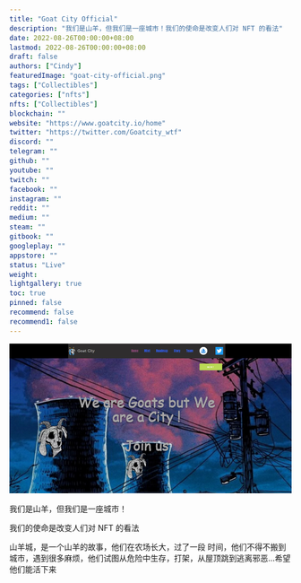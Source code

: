 ```yaml
---
title: "Goat City Official"
description: "我们是山羊，但我们是一座城市！我们的使命是改变人们对 NFT 的看法"
date: 2022-08-26T00:00:00+08:00
lastmod: 2022-08-26T00:00:00+08:00
draft: false
authors: ["Cindy"]
featuredImage: "goat-city-official.png"
tags: ["Collectibles"]
categories: ["nfts"]
nfts: ["Collectibles"]
blockchain: ""
website: "https://www.goatcity.io/home"
twitter: "https://twitter.com/Goatcity_wtf"
discord: ""
telegram: ""
github: ""
youtube: ""
twitch: ""
facebook: ""
instagram: ""
reddit: ""
medium: ""
steam: ""
gitbook: ""
googleplay: ""
appstore: ""
status: "Live"
weight: 
lightgallery: true
toc: true
pinned: false
recommend: false
recommend1: false
---
```

![NFT](image-20220826164244086.jpg)

我们是山羊，但我们是一座城市！

我们的使命是改变人们对 NFT 的看法

 山羊城，是一个山羊的故事，他们在农场长大，过了一段 时间，他们不得不搬到城市，遇到很多麻烦，他们试图从危险中生存，打架，从屋顶跳到逃离邪恶...希望他们能活下来